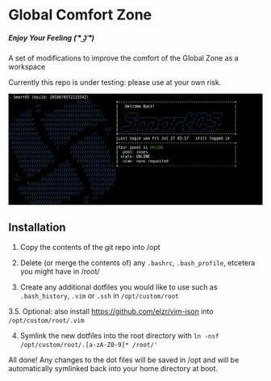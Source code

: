 # Global Comfort Zone

##### _Enjoy Your Feeling_ ( ͡° ͜ʖ ͡°)
A set of modifications to improve the comfort of the Global Zone as a workspace

Currently this repo is under testing: please use at your own risk.

![](images/screenshot-1.png)

## Installation

1. Copy the contents of the git repo into /opt

2. Delete (or merge the contents of) any `.bashrc`, `.bash_profile`, etcetera you might have in /root/

3. Create any additional dotfiles you would like to use such as `.bash_history`, `.vim` or `.ssh` in `/opt/custom/root`

3.5. Optional: also install https://github.com/elzr/vim-json into `/opt/custom/root/.vim`

4. Symlink the new dotfiles into the root directory with `ln -nsf /opt/custom/root/.[a-zA-Z0-9]* /root/'`

All done! Any changes to the dot files will be saved in /opt and will be automatically symlinked back into your home directory at boot.
